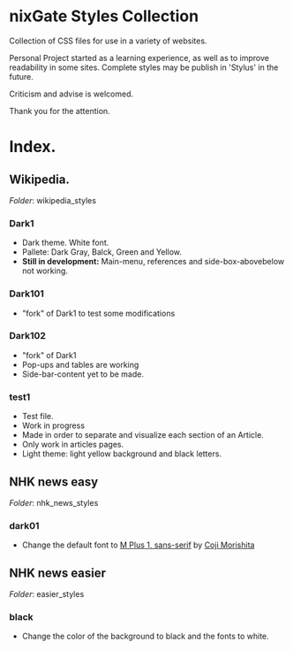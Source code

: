 # nixGate Styles Collection
Collection of CSS files for use in a variety of websites.

Personal Project started as a learning experience, as well as to improve readability in some sites. Complete styles may be publish in 'Stylus' in the future.

Criticism and advise is welcomed.

Thank you for the attention.


# Index.

## Wikipedia.
_Folder_: wikipedia_styles
### Dark1
- Dark theme. White font.
- Pallete: Dark Gray, Balck, Green and Yellow.
- **Still in development:** Main-menu, references and side-box-abovebelow not working.
### Dark101
- "fork" of Dark1 to test some modifications
### Dark102
- "fork" of Dark1
- Pop-ups and tables are working
- Side-bar-content yet to be made.
### test1
- Test file.
- Work in progress
- Made in order to separate and visualize each section of an Article.
- Only work in articles pages.
- Light theme: light yellow background and black letters.

## NHK news easy
_Folder_: nhk_news_styles
### dark01
- Change the default font to [M Plus 1, sans-serif](https://fonts.google.com/specimen/M+PLUS+1/tester?query=Coji+Morishita&subset=japanese&noto.script=Jpan) by [Coji Morishita](https://fonts.google.com/?query=Coji+Morishita&subset=japanese&noto.script=Jpan)

## NHK news easier
_Folder_: easier_styles
### black
- Change the color of the background to black and the fonts to white.
